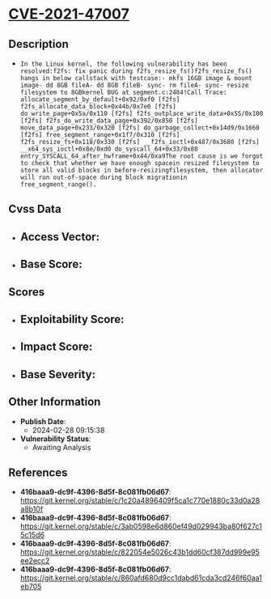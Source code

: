 
# [CVE-2021-47007](https://cve.mitre.org/cgi-bin/cvename.cgi?name=CVE-2021-47007)

## Description

- `In the Linux kernel, the following vulnerability has been resolved:f2fs: fix panic during f2fs_resize_fs()f2fs_resize_fs() hangs in below callstack with testcase:- mkfs 16GB image & mount image- dd 8GB fileA- dd 8GB fileB- sync- rm fileA- sync- resize filesystem to 8GBkernel BUG at segment.c:2484!Call Trace: allocate_segment_by_default+0x92/0xf0 [f2fs] f2fs_allocate_data_block+0x44b/0x7e0 [f2fs] do_write_page+0x5a/0x110 [f2fs] f2fs_outplace_write_data+0x55/0x100 [f2fs] f2fs_do_write_data_page+0x392/0x850 [f2fs] move_data_page+0x233/0x320 [f2fs] do_garbage_collect+0x14d9/0x1660 [f2fs] free_segment_range+0x1f7/0x310 [f2fs] f2fs_resize_fs+0x118/0x330 [f2fs] __f2fs_ioctl+0x487/0x3680 [f2fs] __x64_sys_ioctl+0x8e/0xd0 do_syscall_64+0x33/0x80 entry_SYSCALL_64_after_hwframe+0x44/0xa9The root cause is we forgot to check that whether we have enough spacein resized filesystem to store all valid blocks in before-resizingfilesystem, then allocator will run out-of-space during block migrationin free_segment_range().`

## Cvss Data

- **Access Vector**:
  - 
- **Base Score**:
  - 

## Scores

- **Exploitability Score**:
  - 
- **Impact Score**:
  - 
- **Base Severity**:
  - 

## Other Information

- **Publish Date**:
  - 2024-02-28 09:15:38
- **Vulnerability Status**:
  - Awaiting Analysis

## References

- **416baaa9-dc9f-4396-8d5f-8c081fb06d67**: https://git.kernel.org/stable/c/1c20a4896409f5ca1c770e1880c33d0a28a8b10f
- **416baaa9-dc9f-4396-8d5f-8c081fb06d67**: https://git.kernel.org/stable/c/3ab0598e6d860ef49d029943ba80f627c15c15d6
- **416baaa9-dc9f-4396-8d5f-8c081fb06d67**: https://git.kernel.org/stable/c/822054e5026c43b1dd60cf387dd999e95ee2ecc2
- **416baaa9-dc9f-4396-8d5f-8c081fb06d67**: https://git.kernel.org/stable/c/860afd680d9cc1dabd61cda3cd246f60aa1eb705
